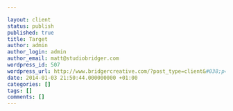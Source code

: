 ```yaml
---

layout: client
status: publish
published: true
title: Target
author: admin
author_login: admin
author_email: matt@studiobridger.com
wordpress_id: 507
wordpress_url: http://www.bridgercreative.com/?post_type=client&#038;p=507
date: 2014-01-03 21:50:44.000000000 +01:00
categories: []
tags: []
comments: []
---
```


